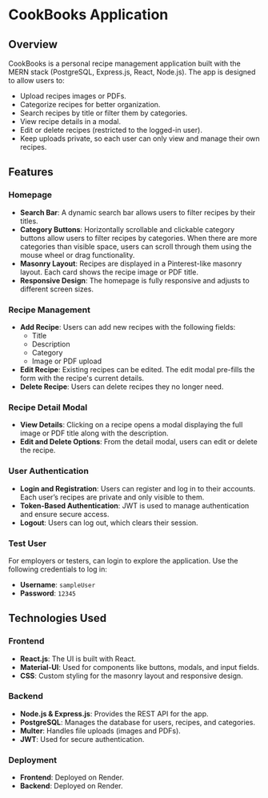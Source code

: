 # CookBooks Application

## Overview
CookBooks is a personal recipe management application built with the MERN stack (PostgreSQL, Express.js, React, Node.js). The app is designed to allow users to:

- Upload recipes images or PDFs.
- Categorize recipes for better organization.
- Search recipes by title or filter them by categories.
- View recipe details in a modal.
- Edit or delete recipes (restricted to the logged-in user).
- Keep uploads private, so each user can only view and manage their own recipes.

## Features

### Homepage
- **Search Bar**: A dynamic search bar allows users to filter recipes by their titles.
- **Category Buttons**: Horizontally scrollable and clickable category buttons allow users to filter recipes by categories. When there are more categories than visible space, users can scroll through them using the mouse wheel or drag functionality.
- **Masonry Layout**: Recipes are displayed in a Pinterest-like masonry layout. Each card shows the recipe image or PDF title.
- **Responsive Design**: The homepage is fully responsive and adjusts to different screen sizes.

### Recipe Management
- **Add Recipe**: Users can add new recipes with the following fields:
  - Title
  - Description
  - Category
  - Image or PDF upload
- **Edit Recipe**: Existing recipes can be edited. The edit modal pre-fills the form with the recipe's current details.
- **Delete Recipe**: Users can delete recipes they no longer need.

### Recipe Detail Modal
- **View Details**: Clicking on a recipe opens a modal displaying the full image or PDF title along with the description.
- **Edit and Delete Options**: From the detail modal, users can edit or delete the recipe.

### User Authentication
- **Login and Registration**: Users can register and log in to their accounts. Each user’s recipes are private and only visible to them.
- **Token-Based Authentication**: JWT is used to manage authentication and ensure secure access.
- **Logout**: Users can log out, which clears their session.

### Test User
For employers or testers, can login to explore the application. Use the following credentials to log in:

- **Username**: `sampleUser`
- **Password**: `12345`

## Technologies Used

### Frontend
- **React.js**: The UI is built with React.
- **Material-UI**: Used for components like buttons, modals, and input fields.
- **CSS**: Custom styling for the masonry layout and responsive design.

### Backend
- **Node.js & Express.js**: Provides the REST API for the app.
- **PostgreSQL**: Manages the database for users, recipes, and categories.
- **Multer**: Handles file uploads (images and PDFs).
- **JWT**: Used for secure authentication.

### Deployment
- **Frontend**: Deployed on Render.
- **Backend**: Deployed on Render.
